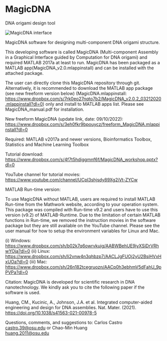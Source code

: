 # MagicDNA
DNA origami design tool

![MagicDNA interface](demo/AsssemblyTest.gif)


MagicDNA software for designing multi-component DNA origami structure.

This developing software is  called MagicDNA (Multi-component Assembly in a Graphical Interface guided by Computation for DNA origami) and required MATLAB 2017a at least to run. MagicDNA has been packaged as a MATLAB app(MagicDNA_v2.0.mlappinstall) and can be installed with the attached package. 

The user can directly clone this MagicDNA repository through git. Alternatively, it is recommended to download the MATLAB app package (see new freeform version below) (MagicDNA.mlappinstall: https://www.dropbox.com/s/7rk0eo27nqto7b2/MagicDNA_v2.0.2_03212020.mlappinstall?dl=0) only and install to MATLAB apps list. Please see MagicDNA_manual.pdf for installation.

New freeform MagicDNA (update link, date: 09/10/2022): 
https://www.dropbox.com/s/3eh0fkr9bpouycz/freeform_MagicDNA.mlappinstall?dl=0 

Required: MATLAB v2017a and newer versions, Bioinformatics Toolbox, Statistics and Machine Learning Toolbox

Tutorial download: https://www.dropbox.com/s/4f7t5hdiggmnf6f/MagicDNA_workshop.pptx?dl=0 

YouTube channel for tutorial movies: https://www.youtube.com/channel/UCpI3shjsdy89Xg2iVt-ZYCw

MATLAB Run-time version: 

To use MagicDNA without MATLAB, users are required to install MATLAB Run-time from the Mathwork website, according to your operation system. This package was compiled with Run-time v9.2 and users have to use this version (v9.2) of MATLAB-Runtime. Due to the limitation of certain MATLAB functions in Run-time, we removed the instruction movies in the software package but they are still available on the YouTube channel. Please see the user manual for how to setup the environment variables for Linux and Mac.

(i) Windows:
https://www.dropbox.com/sh/b02k7q6owrvkujg/AABWBehUE9jyXSiDrVRhwYOja?dl=0
(ii) Linux:
https://www.dropbox.com/sh/li2vnw4n3qhbzp7/AACLJgFUOj2yU2BsiHVxHxUOa?dl=0
(iii) Mac:
https://www.dropbox.com/sh/26n182tcegruozn/AACp0h3ebhmV5dFahU_9pPVPa?dl=0


Citation:
MagicDNA is developed for scientific research in DNA nanotechnology. We kindly ask you to cite the following paper if the software is used. 

Huang, CM., Kucinic, A., Johnson, J.A. et al. Integrated computer-aided engineering and design for DNA assemblies. Nat. Mater. (2021). https://doi.org/10.1038/s41563-021-00978-5



Questions, comments, and suggestions to:
Carlos Castro
castro.39@osu.edu
or
Chao-Min Huang   
huang.2011@osu.edu 
